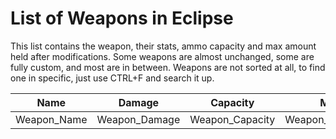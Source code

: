 # List of Weapons in Eclipse
This list contains the weapon, their stats, ammo capacity and max amount held after modifications. Some weapons are almost unchanged, some are fully custom, and most are in between. Weapons are not sorted at all, to find one in specific, just use CTRL+F and search it up.


| Name | Damage | Capacity | Max Hold |
-------|--------|----------|----------|
| Weapon_Name | Weapon_Damage | Weapon_Capacity | Weapon_MaxAmmoHeld |
